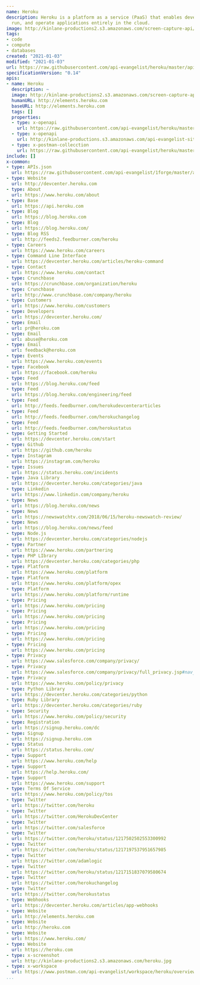 ```yaml
---
name: Heroku
description: Heroku is a platform as a service (PaaS) that enables developers to build,
  run, and operate applications entirely in the cloud.
image: http://kinlane-productions2.s3.amazonaws.com/screen-capture-api/211-heroku.jpg
tags:
- code
- compute
- databases
created: "2021-01-03"
modified: "2021-01-03"
url: https://raw.githubusercontent.com/api-evangelist/heroku/master/apis.json
specificationVersion: "0.14"
apis:
- name: Heroku
  description: ~
  image: http://kinlane-productions2.s3.amazonaws.com/screen-capture-api/211-heroku.jpg
  humanURL: http://elements.heroku.com
  baseURL: http://elements.heroku.com
  tags: []
  properties:
  - type: x-openapi
    url: https://raw.githubusercontent.com/api-evangelist/heroku/master/heroku-openapi.json
  - type: x-openapi
    url: http://kinlane-productions.s3.amazonaws.com/api-evangelist-site/company/openapis/heroku.json
  - type: x-postman-collecction
    url: https://raw.githubusercontent.com/api-evangelist/heroku/master/heroku-postman-collection.json
include: []
x-common:
- type: APIs.json
  url: https://raw.githubusercontent.com/api-evangelist/1forge/master/apis.json
- type: Website
  url: http://devcenter.heroku.com
- type: About
  url: https://www.heroku.com/about
- type: Base
  url: https://api.heroku.com
- type: Blog
  url: https://blog.heroku.com
- type: Blog
  url: https://blog.heroku.com/
- type: Blog RSS
  url: http://feeds2.feedburner.com/heroku
- type: Careers
  url: https://www.heroku.com/careers
- type: Command Line Interface
  url: https://devcenter.heroku.com/articles/heroku-command
- type: Contact
  url: https://www.heroku.com/contact
- type: Crunchbase
  url: https://crunchbase.com/organization/heroku
- type: Crunchbase
  url: http://www.crunchbase.com/company/heroku
- type: Customers
  url: https://www.heroku.com/customers
- type: Developers
  url: https://devcenter.heroku.com/
- type: Email
  url: pr@heroku.com
- type: Email
  url: abuse@heroku.com
- type: Email
  url: feedback@heroku.com
- type: Events
  url: https://www.heroku.com/events
- type: Facebook
  url: https://facebook.com/heroku
- type: Feed
  url: https://blog.heroku.com/feed
- type: Feed
  url: https://blog.heroku.com/engineering/feed
- type: Feed
  url: http://feeds.feedburner.com/herokudevcenterarticles
- type: Feed
  url: http://feeds.feedburner.com/herokuchangelog
- type: Feed
  url: http://feeds.feedburner.com/herokustatus
- type: Getting Started
  url: https://devcenter.heroku.com/start
- type: Github
  url: https://github.com/heroku
- type: Instagram
  url: https://instagram.com/heroku
- type: Issues
  url: https://status.heroku.com/incidents
- type: Java Library
  url: https://devcenter.heroku.com/categories/java
- type: Linkedin
  url: https://www.linkedin.com/company/heroku
- type: News
  url: https://blog.heroku.com/news
- type: News
  url: https://newswatchtv.com/2018/06/15/heroku-newswatch-review/
- type: News
  url: https://blog.heroku.com/news/feed
- type: Node.js
  url: https://devcenter.heroku.com/categories/nodejs
- type: Partner
  url: https://www.heroku.com/partnering
- type: PHP LIbrary
  url: https://devcenter.heroku.com/categories/php
- type: Platform
  url: https://www.heroku.com/platform
- type: Platform
  url: https://www.heroku.com/platform/opex
- type: Platform
  url: https://www.heroku.com/platform/runtime
- type: Pricing
  url: https://www.heroku.com/pricing
- type: Pricing
  url: https://www.heroku.com/pricing
- type: Pricing
  url: https://www.heroku.com/pricing
- type: Pricing
  url: https://www.heroku.com/pricing
- type: Pricing
  url: https://www.heroku.com/pricing
- type: Privacy
  url: https://www.salesforce.com/company/privacy/
- type: Privacy
  url: https://www.salesforce.com/company/privacy/full_privacy.jsp#nav_info
- type: Privacy
  url: https://www.heroku.com/policy/privacy
- type: Python Library
  url: https://devcenter.heroku.com/categories/python
- type: Ruby Library
  url: https://devcenter.heroku.com/categories/ruby
- type: Security
  url: https://www.heroku.com/policy/security
- type: Registration
  url: https://signup.heroku.com/dc
- type: Signup
  url: https://signup.heroku.com
- type: Status
  url: https://status.heroku.com/
- type: Support
  url: https://www.heroku.com/help
- type: Support
  url: https://help.heroku.com/
- type: Support
  url: https://www.heroku.com/support
- type: Terms Of Service
  url: https://www.heroku.com/policy/tos
- type: Twitter
  url: https://twitter.com/heroku
- type: Twitter
  url: https://twitter.com/HerokuDevCenter
- type: Twitter
  url: https://twitter.com/salesforce
- type: Twitter
  url: https://twitter.com/heroku/status/1217502502553300992
- type: Twitter
  url: https://twitter.com/heroku/status/1217197537951657985
- type: Twitter
  url: https://twitter.com/adamlogic
- type: Twitter
  url: https://twitter.com/heroku/status/1217151837079580674
- type: Twitter
  url: https://twitter.com/herokuchangelog
- type: Twitter
  url: https://twitter.com/herokustatus
- type: Webhooks
  url: https://devcenter.heroku.com/articles/app-webhooks
- type: Website
  url: http://elements.heroku.com
- type: Website
  url: http://heroku.com
- type: Website
  url: https://www.heroku.com/
- type: Website
  url: https://heroku.com
- type: x-screenshot
  url: http://kinlane-productions2.s3.amazonaws.com/heroku.jpg
- type: x-workspace
  url: https://www.postman.com/api-evangelist/workspace/heroku/overview
...
```

